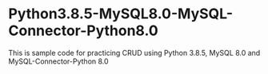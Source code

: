 # Python3.8.5-MySQL8.0-MySQL-Connector-Python8.0
This is sample code for practicing CRUD using Python 3.8.5, MySQL 8.0 and MySQL-Connector-Python 8.0
